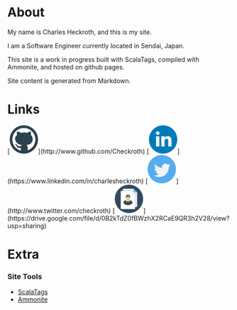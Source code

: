 About
======
My name is Charles Heckroth, and this is my site.

I am a Software Engineer currently located in Sendai, Japan.

This site is a work in progress built with ScalaTags, compiled with Ammonite, and hosted on github pages.

Site content is generated from Markdown.

Links
======

[![alt text](icons/png/github.png "Icon made by http://www.vectorsmarket.com/ from www.flaticon.com")](http://www.github.com/Checkroth)     [![alt text](icons/png/linkedin.png "Icon made by http://www.freepik.com/ from www.flaticon.com")](https://www.linkedin.com/in/charlesheckroth) [![alt text](icons/png/twitter.png "Icon made by http://www.freepik.com/ from www.flaticon.com")](http://www.twitter.com/checkroth) [![alt text](icons/png/curriculum.png "Icon made by http://www.vectorsmarket.com/ from www.flaticon.com")](https://drive.google.com/file/d/0B2kTdZ0fBWzhX2RCaE9QR3h2V28/view?usp=sharing)

Extra
======
### Site Tools
* [ScalaTags](http://www.lihaoyi.com/scalatags/)
* [Ammonite](http://www.lihaoyi.com/Ammonite/)